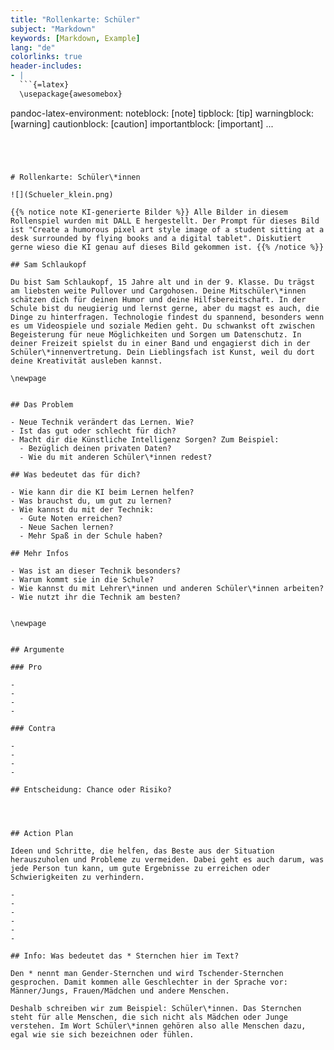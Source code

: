 ```yaml
---
title: "Rollenkarte: Schüler"
subject: "Markdown"
keywords: [Markdown, Example]
lang: "de"
colorlinks: true
header-includes:
- |
  ```{=latex}
  \usepackage{awesomebox}
  ```
pandoc-latex-environment:
  noteblock: [note]
  tipblock: [tip]
  warningblock: [warning]
  cautionblock: [caution]
  importantblock: [important]
...
```




# Rollenkarte: Schüler\*innen

![](Schueler_klein.png)

{{% notice note KI-generierte Bilder %}} Alle Bilder in diesem Rollenspiel wurden mit DALL E hergestellt. Der Prompt für dieses Bild ist "Create a humorous pixel art style image of a student sitting at a desk surrounded by flying books and a digital tablet". Diskutiert gerne wieso die KI genau auf dieses Bild gekommen ist. {{% /notice %}}

## Sam Schlaukopf

Du bist Sam Schlaukopf, 15 Jahre alt und in der 9. Klasse. Du trägst am liebsten weite Pullover und Cargohosen. Deine Mitschüler\*innen schätzen dich für deinen Humor und deine Hilfsbereitschaft. In der Schule bist du neugierig und lernst gerne, aber du magst es auch, die Dinge zu hinterfragen. Technologie findest du spannend, besonders wenn es um Videospiele und soziale Medien geht. Du schwankst oft zwischen Begeisterung für neue Möglichkeiten und Sorgen um Datenschutz. In deiner Freizeit spielst du in einer Band und engagierst dich in der Schüler\*innenvertretung. Dein Lieblingsfach ist Kunst, weil du dort deine Kreativität ausleben kannst.

\newpage


## Das Problem

- Neue Technik verändert das Lernen. Wie?
- Ist das gut oder schlecht für dich?
- Macht dir die Künstliche Intelligenz Sorgen? Zum Beispiel:
  - Bezüglich deinen privaten Daten?
  - Wie du mit anderen Schüler\*innen redest?

## Was bedeutet das für dich?

- Wie kann dir die KI beim Lernen helfen?
- Was brauchst du, um gut zu lernen?
- Wie kannst du mit der Technik:
  - Gute Noten erreichen?
  - Neue Sachen lernen?
  - Mehr Spaß in der Schule haben?

## Mehr Infos

- Was ist an dieser Technik besonders?
- Warum kommt sie in die Schule?
- Wie kannst du mit Lehrer\*innen und anderen Schüler\*innen arbeiten?
- Wie nutzt ihr die Technik am besten?


\newpage


## Argumente

### Pro

-
-
-
-

### Contra

-
-
-
-

## Entscheidung: Chance oder Risiko?




## Action Plan

Ideen und Schritte, die helfen, das Beste aus der Situation herauszuholen und Probleme zu vermeiden. Dabei geht es auch darum, was jede Person tun kann, um gute Ergebnisse zu erreichen oder Schwierigkeiten zu verhindern.

-
-
-
-
-
-

## Info: Was bedeutet das * Sternchen hier im Text?

Den * nennt man Gender-Sternchen und wird Tschender-Sternchen gesprochen. Damit kommen alle Geschlechter in der Sprache vor: Männer/Jungs, Frauen/Mädchen und andere Menschen.

Deshalb schreiben wir zum Beispiel: Schüler\*innen. Das Sternchen steht für alle Menschen, die sich nicht als Mädchen oder Junge verstehen. Im Wort Schüler\*innen gehören also alle Menschen dazu, egal wie sie sich bezeichnen oder fühlen.
